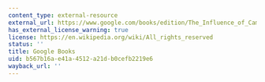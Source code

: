 ```yaml
---
content_type: external-resource
external_url: https://www.google.com/books/edition/The_Influence_of_Campaign_Contributions/7pZFDwAAQBAJ?hl=en&gbpv=1
has_external_license_warning: true
license: https://en.wikipedia.org/wiki/All_rights_reserved
status: ''
title: Google Books
uid: b567b16a-e41a-4512-a21d-b0cefb2219e6
wayback_url: ''
---
```

